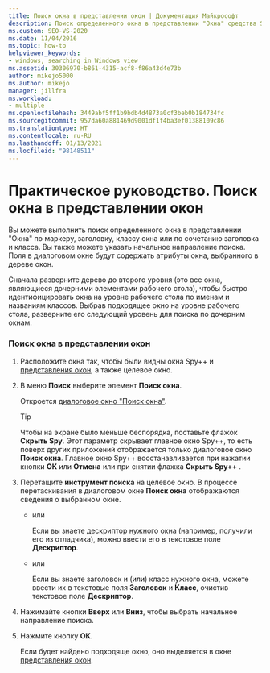 ```yaml
---
title: Поиск окна в представлении окон | Документация Майкрософт
description: Поиск определенного окна в представлении "Окна" средства Spy++ по маркеру, заголовку, классу окна или по сочетанию заголовка и класса в Visual Studio.
ms.custom: SEO-VS-2020
ms.date: 11/04/2016
ms.topic: how-to
helpviewer_keywords:
- windows, searching in Windows view
ms.assetid: 30306970-b861-4315-acf8-f86a43d4e73b
author: mikejo5000
ms.author: mikejo
manager: jillfra
ms.workload:
- multiple
ms.openlocfilehash: 3449abf5ff1b9bdb4d4873a0cf3beb0b184734fc
ms.sourcegitcommit: 957da60a881469d9001df1f4ba3ef01388109c86
ms.translationtype: HT
ms.contentlocale: ru-RU
ms.lasthandoff: 01/13/2021
ms.locfileid: "98148511"
---
```

# <a name="how-to-search-for-a-window-in-windows-view"></a>Практическое руководство. Поиск окна в представлении окон
Вы можете выполнить поиск определенного окна в представлении "Окна" по маркеру, заголовку, классу окна или по сочетанию заголовка и класса. Вы также можете указать начальное направление поиска. Поля в диалоговом окне будут содержать атрибуты окна, выбранного в дереве окон.

 Сначала разверните дерево до второго уровня (это все окна, являющиеся дочерними элементами рабочего стола), чтобы быстро идентифицировать окна на уровне рабочего стола по именам и названиям классов. Выбрав подходящее окно на уровне рабочего стола, разверните его следующий уровень для поиска по дочерним окнам.

### <a name="to-search-for-a-window-in-windows-view"></a>Поиск окна в представлении окон

1. Расположите окна так, чтобы были видны окна Spy++ и [представления окон](../debugger/windows-view.md), а также целевое окно.

2. В меню **Поиск** выберите элемент **Поиск окна**.

    Откроется [диалоговое окно "Поиск окна"](../debugger/window-search-dialog-box.md).

   > [!TIP]
   > Чтобы на экране было меньше беспорядка, поставьте флажок **Скрыть Spy**. Этот параметр скрывает главное окно Spy++, то есть поверх других приложений отображается только диалоговое окно **Поиск окна**. Главное окно Spy++ восстанавливается при нажатии кнопки **ОК** или **Отмена** или при снятии флажка **Скрыть Spy++** .

3. Перетащите **инструмент поиска** на целевое окно. В процессе перетаскивания в диалоговом окне **Поиск окна** отображаются сведения о выбранном окне.

   - или

     Если вы знаете дескриптор нужного окна (например, получили его из отладчика), можно ввести его в текстовое поле **Дескриптор**.

   - или

     Если вы знаете заголовок и (или) класс нужного окна, можете ввести их в текстовые поля **Заголовок** и **Класс**, очистив текстовое поле **Дескриптор**.

4. Нажимайте кнопки **Вверх** или **Вниз**, чтобы выбрать начальное направление поиска.

5. Нажмите кнопку **ОК**.

    Если будет найдено подходяще окно, оно выделяется в окне [представления окон](../debugger/windows-view.md).